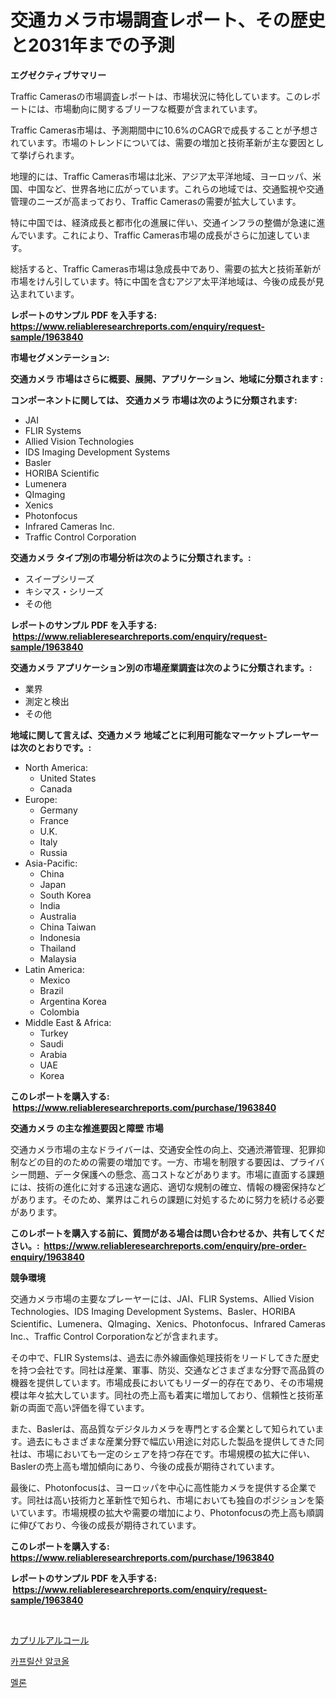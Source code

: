 <p><h1>交通カメラ市場調査レポート、その歴史と2031年までの予測</h1></p><p><strong>エグゼクティブサマリー</strong></p>
<p><p>Traffic Camerasの市場調査レポートは、市場状況に特化しています。このレポートには、市場動向に関するブリーフな概要が含まれています。</p><p>Traffic Cameras市場は、予測期間中に10.6%のCAGRで成長することが予想されています。市場のトレンドについては、需要の増加と技術革新が主な要因として挙げられます。</p><p>地理的には、Traffic Cameras市場は北米、アジア太平洋地域、ヨーロッパ、米国、中国など、世界各地に広がっています。これらの地域では、交通監視や交通管理のニーズが高まっており、Traffic Camerasの需要が拡大しています。</p><p>特に中国では、経済成長と都市化の進展に伴い、交通インフラの整備が急速に進んでいます。これにより、Traffic Cameras市場の成長がさらに加速しています。</p><p>総括すると、Traffic Cameras市場は急成長中であり、需要の拡大と技術革新が市場をけん引しています。特に中国を含むアジア太平洋地域は、今後の成長が見込まれています。</p></p>
<p><strong>レポートのサンプル PDF を入手する: <a href="https://www.reliableresearchreports.com/enquiry/request-sample/1963840">https://www.reliableresearchreports.com/enquiry/request-sample/1963840</a></strong></p>
<p><strong>市場セグメンテーション:</strong></p>
<p><strong> 交通カメラ 市場はさらに概要、展開、アプリケーション、地域に分類されます :</strong></p>
<p><strong>コンポーネントに関しては、 交通カメラ 市場は次のように分類されます: &nbsp;</strong></p>
<p><ul><li>JAI</li><li>FLIR Systems</li><li>Allied Vision Technologies</li><li>IDS Imaging Development Systems</li><li>Basler</li><li>HORIBA Scientific</li><li>Lumenera</li><li>QImaging</li><li>Xenics</li><li>Photonfocus</li><li>Infrared Cameras Inc.</li><li>Traffic Control Corporation</li></ul></p>
<p><strong> 交通カメラ タイプ別の市場分析は次のように分類されます。:</strong></p>
<p><ul><li>スイープシリーズ</li><li>キシマス・シリーズ</li><li>その他</li></ul></p>
<p><strong>レポートのサンプル PDF を入手する: &nbsp;<a href="https://www.reliableresearchreports.com/enquiry/request-sample/1963840">https://www.reliableresearchreports.com/enquiry/request-sample/1963840</a></strong></p>
<p><strong> 交通カメラ アプリケーション別の市場産業調査は次のように分類されます。:</strong></p>
<p><ul><li>業界</li><li>測定と検出</li><li>その他</li></ul></p>
<p><strong>地域に関して言えば、交通カメラ 地域ごとに利用可能なマーケットプレーヤーは次のとおりです。:</strong></p>
<p><ul>
    <li>
        North America:
        <ul>
            <li>United States</li>
            <li>Canada</li>
        </ul>
    </li>
    <li>
        Europe:
        <ul>
            <li>Germany</li>
            <li>France</li>
            <li>U.K.</li>
            <li>Italy</li>
            <li>Russia</li>
        </ul>
    </li>
    <li>
        Asia-Pacific:
        <ul>
            <li>China</li>
            <li>Japan</li>
            <li>South Korea</li>
            <li>India</li>
            <li>Australia</li>
            <li>China Taiwan</li>
            <li>Indonesia</li>
            <li>Thailand</li>
            <li>Malaysia</li>
        </ul>
    </li>
    <li>
        Latin America:
        <ul>
            <li>Mexico</li>
            <li>Brazil</li>
            <li>Argentina Korea</li>
            <li>Colombia</li>
        </ul>
    </li>
    <li>
        Middle East & Africa:
        <ul>
            <li>Turkey</li>
            <li>Saudi</li>
            <li>Arabia</li>
            <li>UAE</li>
            <li>Korea</li>
        </ul>
    </li>
    </ul></p>
<p><strong>このレポートを購入する: &nbsp;<a href="https://www.reliableresearchreports.com/purchase/1963840">https://www.reliableresearchreports.com/purchase/1963840</a></strong></p>
<p><strong>交通カメラ の主な推進要因と障壁 市場</strong></p>
<p><p>交通カメラ市場の主なドライバーは、交通安全性の向上、交通渋滞管理、犯罪抑制などの目的のための需要の増加です。一方、市場を制限する要因は、プライバシー問題、データ保護への懸念、高コストなどがあります。市場に直面する課題には、技術の進化に対する迅速な適応、適切な規制の確立、情報の機密保持などがあります。そのため、業界はこれらの課題に対処するために努力を続ける必要があります。</p></p>
<p><strong>このレポートを購入する前に、質問がある場合は問い合わせるか、共有してください。:&nbsp; <a href="https://www.reliableresearchreports.com/enquiry/pre-order-enquiry/1963840">https://www.reliableresearchreports.com/enquiry/pre-order-enquiry/1963840</a></strong></p>
<p><strong>競争環境</strong></p>
<p><p>交通カメラ市場の主要なプレーヤーには、JAI、FLIR Systems、Allied Vision Technologies、IDS Imaging Development Systems、Basler、HORIBA Scientific、Lumenera、QImaging、Xenics、Photonfocus、Infrared Cameras Inc.、Traffic Control Corporationなどが含まれます。</p><p>その中で、FLIR Systemsは、過去に赤外線画像処理技術をリードしてきた歴史を持つ会社です。同社は産業、軍事、防災、交通などさまざまな分野で高品質の機器を提供しています。市場成長においてもリーダー的存在であり、その市場規模は年々拡大しています。同社の売上高も着実に増加しており、信頼性と技術革新の両面で高い評価を得ています。</p><p>また、Baslerは、高品質なデジタルカメラを専門とする企業として知られています。過去にもさまざまな産業分野で幅広い用途に対応した製品を提供してきた同社は、市場においても一定のシェアを持つ存在です。市場規模の拡大に伴い、Baslerの売上高も増加傾向にあり、今後の成長が期待されています。</p><p>最後に、Photonfocusは、ヨーロッパを中心に高性能カメラを提供する企業です。同社は高い技術力と革新性で知られ、市場においても独自のポジションを築いています。市場規模の拡大や需要の増加により、Photonfocusの売上高も順調に伸びており、今後の成長が期待されています。</p></p>
<p><strong>このレポートを購入する: &nbsp; <a href="https://www.reliableresearchreports.com/purchase/1963840">https://www.reliableresearchreports.com/purchase/1963840</a></strong></p>
<p><strong>レポートのサンプル PDF を入手する: &nbsp;<a href="https://www.reliableresearchreports.com/enquiry/request-sample/1963840">https://www.reliableresearchreports.com/enquiry/request-sample/1963840</a></strong><strong></strong></p>
<p>&nbsp;</p>
<p><p><a href="https://medium.com/@deonboer2023/%E3%82%AB%E3%83%97%E3%83%AA%E3%83%AB%E3%82%A2%E3%83%AB%E3%82%B3%E3%83%BC%E3%83%AB%E5%B8%82%E5%A0%B4%E3%81%AE%E8%A6%8F%E6%A8%A1%E3%81%A8%E5%B8%82%E5%A0%B4%E5%8B%95%E5%90%91-%E5%AE%8C%E5%85%A8%E3%81%AA%E6%A5%AD%E7%95%8C%E6%A6%82%E8%A6%81-2024%E5%B9%B4%E3%81%8B%E3%82%892031%E5%B9%B4%E3%81%BE%E3%81%A7-47f38a2526ef">カプリルアルコール</a></p><p><a href="https://medium.com/@wilsoniehn789562023/%EC%B9%B4%ED%94%84%EB%A6%B4%EB%A6%AD-%EC%95%8C%EC%BD%94%EC%98%AC-%EC%8B%9C%EC%9E%A5-%EB%B3%B4%EA%B3%A0%EC%84%9C%EB%8A%94-%EC%9D%B4-%EC%8B%9C%EC%9E%A5%EC%9D%98-%EC%B5%9C%EC%8B%A0-%ED%8A%B8%EB%A0%8C%EB%93%9C%EC%99%80-%EC%84%B1%EC%9E%A5-%EA%B8%B0%ED%9A%8C%EB%A5%BC-%EB%B0%9D%ED%98%80%EC%A4%8D%EB%8B%88%EB%8B%A4-05c1cbb33fb7">카프릴산 알코올</a></p><p><a href="https://medium.com/@wilsoniehn789562023/%EC%B9%B8%ED%83%88%EB%A3%B9-%EC%8B%9C%EC%9E%A5-%EA%B7%9C%EB%AA%A8-cagr-%ED%8A%B8%EB%A0%8C%EB%93%9C-2024-2030-b1e81321e1b2">멜론</a></p></p>